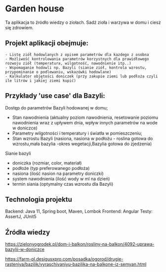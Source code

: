 # Garden house

Ta aplikacja to źródło wiedzy o ziołach.
Sadź zioła i warzywa w domu i ciesz się zdrowiem.

## Projekt aplikacji obejmuje:

    - Listę ziół hodowlanych z opisem parametrów dla kazdego z osobna
    - Możliwość kontrolowania parametrów korzystnych dla prawidłowego rozwoju ziół (temperatura, wilgotność, nawodnienie itp..)
    - Wspomaganie hodowli np. Bazyli (sianie ziół, kontrola wzrostu, przypominanie o podlewaniu, wskazówki hodowlane)
    - Kalkulator objętości doniczek (przy zakupie ziemi lub podłoża czyli ile litrów i jakiej ziemi kupić)

## Przykłady 'use case' dla Bazyli:

Dostęp do parametrów Bazyli hodowanej w domu; 
- Stan nawodnienia (aktualny poziom nawodnienia, resetowanie poziomu nawodnienia wraz z upływem dnia, wpływ innych parametrów na wode w doniczce)
- Parametry wilgotności i temperatury i światła w pomieszczeniu;
- Stan wzrostu Bazyli (nasiona, nasiona w podłożu - roslina gotowa do wzrostu,mała bazylia -okres wegetacji,Bazylia gotowa do zjedzenia) 

Sianie bazyli
- doniczka (rozmiar, color, materiał)
- podłoże (typ preferowanego podłoża)
- nasiona (ilość nasion na parametry doniczki)
- system nawodnienia (ilość wody w ml na dzień)
- termin siania (optymalny czas wzrostu dla Bazyli)

## Technologia projektu

Backend: Java 11, Spring boot, Maven, Lombok
Frontend: Angular
Testy: AssertJ, JUnit5

## Źródła wiedzy

https://zielonyogrodek.pl/dom-i-balkon/rosliny-na-balkon/4092-uprawa-bazylii-w-doniczce

https://farm-pl.desigusxpro.com/posadka/ogorod/drugie-rasteniya/bazilik/vyraschivaniyu-bazilika-na-balkone-iz-semyan.html
